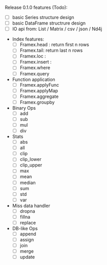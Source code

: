 

Release 0.1.0 features (Todo): 

- [ ] basic Series structure design
- [ ] basic DataFrame structrure design
- [ ] IO api from: List / Matrix / csv / json / Nd4j
- Index features:
  - [ ] Framex.head : return first n rows
  - [ ] Framex.tail: return last n rows
  - [ ] Framex.loc :
  - [ ] Framex.insert :
  - [ ] Framex.where
  - [ ] Framex.query
- Function application
  - [ ] Framex.applyFunc
  - [ ] Framex.applyMap
  - [ ] Framex.aggregate
  - [ ] Framex.groupby
- Binary Ops
  - [ ] add
  - [ ] sub
  - [ ] mul
  - [ ] div
- Stats
  - [ ] abs
  - [ ] all
  - [ ] clip
  - [ ] clip_lower
  - [ ] clip_upper
  - [ ] max
  - [ ] mean
  - [ ] median
  - [ ] sum
  - [ ] std
  - [ ] var
- Miss data handler
  - [ ] dropna
  - [ ] fillna
  - [ ] replace
- DB-like Ops
  - [ ] append
  - [ ] assign
  - [ ] join
  - [ ] merge
  - [ ] update